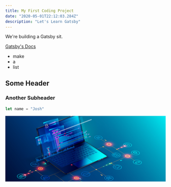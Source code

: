 ```yaml
---
title: My First Coding Project
date: "2020-05-01T22:12:03.284Z"
description: "Let's Learn Gatsby"
---
```


We're building a Gatsby sit.

[Gatsby's Docs](https://gatsbyjs.org)

- make
- a
- list

## Some Header

### Another Subheader

```javascript
let name = "Josh"
```

![open computer with code displayed](./computer.jpeg)
